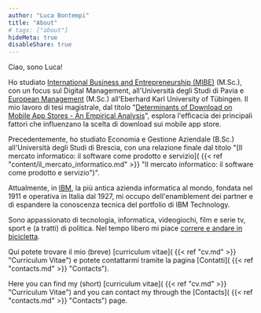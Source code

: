 ```yaml
---
author: "Luca Bontempi"
title: "About"
# tags: ["about"]
hideMeta: true
disableShare: true
---
```


Ciao, sono Luca!


Ho studiato [International Business and Entrepreneurship (MIBE)](https://mibe.cdl.unipv.it/en) (M.Sc.), con un focus sul Digital Management, all'Università degli Studi di Pavia e [European Management](https://uni-tuebingen.de/en/fakultaeten/wirtschafts-und-sozialwissenschaftliche-fakultaet/faecher/fachbereich-wirtschaftswissenschaft/wirtschaftswissenschaft/studium/studiengaenge/master/msc-european-management/) (M.Sc.) all'Eberhard Karl University of Tübingen. Il mio lavoro di tesi magistrale, dal titolo "[Determinants of Download on Mobile App Stores - An Empirical Analysis](https://lucabontempi.com/blog/determinants_of_download_on_mobile_app_stores/ "Determinants of Download on Mobile App Stores - An Empirical Analysis")", esplora l'efficacia dei principali fattori che influenzano la scelta di download sui mobile app store.

Precedentemente, ho studiato Economia e Gestione Aziendale (B.Sc.) all'Università degli Studi di Brescia, con una relazione finale dal titolo "[Il mercato informatico: il software come prodotto e servizio]( {{< ref "content/il_mercato_informatico.md" >}} "Il mercato informatico: il software come prodotto e servizio")".

Attualmente, in [IBM](https://www.ibm.com/it-it "IBM Italia"), la più antica azienda informatica al mondo, fondata nel 1911 e operativa in Italia dal 1927, mi occupo dell'enamblement dei partner e di espandere la conoscenza tecnica del portfolio di IBM Technology.

Sono appassionato di tecnologia, informatica, videogiochi, film e serie tv, sport e (a tratti) di politica. Nel tempo libero mi piace [correre e andare in bicicletta](https://www.strava.com/athletes/4403103 "Strava").

Qui potete trovare il mio (breve) [curriculum vitae]( {{< ref "cv.md" >}} "Curriculum Vitae") e potete contattarmi tramite la pagina [Contatti]( {{< ref "contacts.md" >}} "Contacts").

Here you can find my (short) [curriculum vitae]( {{< ref "cv.md" >}} "Curriculum Vitae") and you can contact my through the [Contacts]( {{< ref "contacts.md" >}} "Contacts") page.